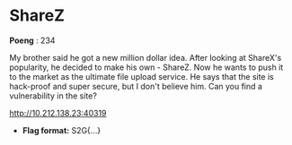# ShareZ
**Poeng** : 234

My brother said he got a new million dollar idea. After looking at ShareX's popularity, he decided to make his own - ShareZ. Now he wants to push it to the market as the ultimate file upload service. He says that the site is hack-proof and super secure, but I don't believe him. Can you find a vulnerability in the site?

http://10.212.138.23:40319


- **Flag format:** S2G{...}

